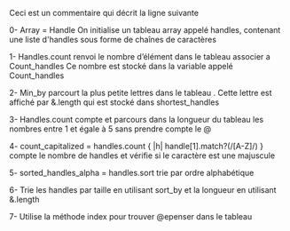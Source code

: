 Ceci est un commentaire qui décrit la ligne suivante
 
0-
Array = Handle
On initialise un tableau array appelé handles, contenant une liste d'handles sous forme de chaînes de caractères

1-
Handles.count renvoi le nombre d’élément dans le tableau associer a Count_handles
Ce nombre est stocké dans la variable appelé Count_handles

2-
Min_by parcourt la plus petite lettres dans le tableau . Cette lettre est affiché par &.length qui est stocké dans shortest_handles 

3-
Handles.count compte et parcours dans la longueur du tableau les nombres entre  1 et égale à 5 sans prendre 
compte  le @

4-
count_capitalized = handles.count { |h| handle[1].match?(/[A-Z]/) } compte le nombre de handles et vérifie si le caractère est une majuscule

5-
sorted_handles_alpha = handles.sort trie par ordre alphabétique

6-
Trie les handles par taille en utilisant sort_by et la longueur en utilisant &.length

7-
Utilise la méthode index pour trouver @epenser dans le tableau
